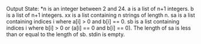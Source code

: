 Output State: *n is an integer between 2 and 24. a is a list of n+1 integers. b is a list of n+1 integers. xx is a list containing n strings of length n. sa is a list containing indices i where a[i] > 0 and b[i] == 0. sb is a list containing indices i where b[i] > 0 or (a[i] == 0 and b[i] == 0). The length of sa is less than or equal to the length of sb. stdin is empty.